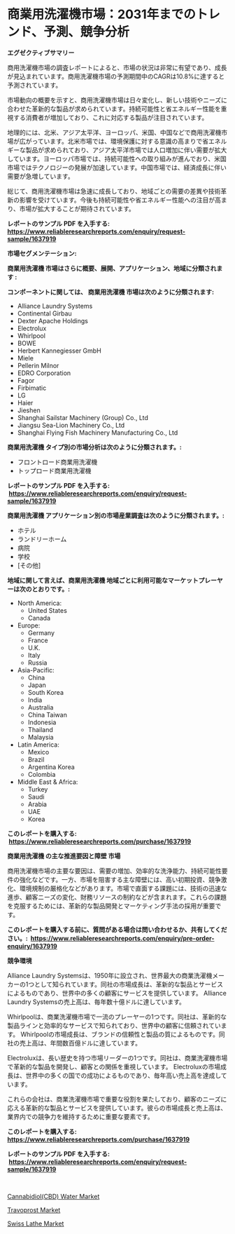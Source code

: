 <p><h1>商業用洗濯機市場：2031年までのトレンド、予測、競争分析</h1></p><p><strong>エグゼクティブサマリー</strong></p>
<p><p>商用洗濯機市場の調査レポートによると、市場の状況は非常に有望であり、成長が見込まれています。商用洗濯機市場の予測期間中のCAGRは10.8%に達すると予測されています。</p><p>市場動向の概要を示すと、商用洗濯機市場は日々変化し、新しい技術やニーズに合わせた革新的な製品が求められています。持続可能性と省エネルギー性能を重視する消費者が増加しており、これに対応する製品が注目されています。</p><p>地理的には、北米、アジア太平洋、ヨーロッパ、米国、中国などで商用洗濯機市場が広がっています。北米市場では、環境保護に対する意識の高まりで省エネルギーな製品が求められており、アジア太平洋市場では人口増加に伴い需要が拡大しています。ヨーロッパ市場では、持続可能性への取り組みが進んでおり、米国市場ではテクノロジーの発展が加速しています。中国市場では、経済成長に伴い需要が急増しています。</p><p>総じて、商用洗濯機市場は急速に成長しており、地域ごとの需要の差異や技術革新の影響を受けています。今後も持続可能性や省エネルギー性能への注目が高まり、市場が拡大することが期待されています。</p></p>
<p><strong>レポートのサンプル PDF を入手する: <a href="https://www.reliableresearchreports.com/enquiry/request-sample/1637919">https://www.reliableresearchreports.com/enquiry/request-sample/1637919</a></strong></p>
<p><strong>市場セグメンテーション:</strong></p>
<p><strong> 商業用洗濯機 市場はさらに概要、展開、アプリケーション、地域に分類されます :</strong></p>
<p><strong>コンポーネントに関しては、 商業用洗濯機 市場は次のように分類されます: &nbsp;</strong></p>
<p><ul><li>Alliance Laundry Systems</li><li>Continental Girbau</li><li>Dexter Apache Holdings</li><li>Electrolux</li><li>Whirlpool</li><li>BOWE</li><li>Herbert Kannegiesser GmbH</li><li>Miele</li><li>Pellerin Milnor</li><li>EDRO Corporation</li><li>Fagor</li><li>Firbimatic</li><li>LG</li><li>Haier</li><li>Jieshen</li><li>Shanghai Sailstar Machinery (Group) Co., Ltd</li><li>Jiangsu Sea-Lion Machinery Co., Ltd</li><li>Shanghai Flying Fish Machinery Manufacturing Co., Ltd</li></ul></p>
<p><strong> 商業用洗濯機 タイプ別の市場分析は次のように分類されます。:</strong></p>
<p><ul><li>フロントロード商業用洗濯機</li><li>トップロード商業用洗濯機</li></ul></p>
<p><strong>レポートのサンプル PDF を入手する: &nbsp;<a href="https://www.reliableresearchreports.com/enquiry/request-sample/1637919">https://www.reliableresearchreports.com/enquiry/request-sample/1637919</a></strong></p>
<p><strong> 商業用洗濯機 アプリケーション別の市場産業調査は次のように分類されます。:</strong></p>
<p><ul><li>ホテル</li><li>ランドリーホーム</li><li>病院</li><li>学校</li><li>[その他]</li></ul></p>
<p><strong>地域に関して言えば、商業用洗濯機 地域ごとに利用可能なマーケットプレーヤーは次のとおりです。:</strong></p>
<p><ul>
    <li>
        North America:
        <ul>
            <li>United States</li>
            <li>Canada</li>
        </ul>
    </li>
    <li>
        Europe:
        <ul>
            <li>Germany</li>
            <li>France</li>
            <li>U.K.</li>
            <li>Italy</li>
            <li>Russia</li>
        </ul>
    </li>
    <li>
        Asia-Pacific:
        <ul>
            <li>China</li>
            <li>Japan</li>
            <li>South Korea</li>
            <li>India</li>
            <li>Australia</li>
            <li>China Taiwan</li>
            <li>Indonesia</li>
            <li>Thailand</li>
            <li>Malaysia</li>
        </ul>
    </li>
    <li>
        Latin America:
        <ul>
            <li>Mexico</li>
            <li>Brazil</li>
            <li>Argentina Korea</li>
            <li>Colombia</li>
        </ul>
    </li>
    <li>
        Middle East & Africa:
        <ul>
            <li>Turkey</li>
            <li>Saudi</li>
            <li>Arabia</li>
            <li>UAE</li>
            <li>Korea</li>
        </ul>
    </li>
    </ul></p>
<p><strong>このレポートを購入する: &nbsp;<a href="https://www.reliableresearchreports.com/purchase/1637919">https://www.reliableresearchreports.com/purchase/1637919</a></strong></p>
<p><strong>商業用洗濯機 の主な推進要因と障壁 市場</strong></p>
<p><p>商用洗濯機市場の主要な要因は、需要の増加、効率的な洗浄能力、持続可能性要件の強化などです。一方、市場を阻害する主な障壁には、高い初期投資、競争激化、環境規制の厳格化などがあります。市場で直面する課題には、技術の迅速な進歩、顧客ニーズの変化、財務リソースの制約などが含まれます。これらの課題を克服するためには、革新的な製品開発とマーケティング手法の採用が重要です。</p></p>
<p><strong>このレポートを購入する前に、質問がある場合は問い合わせるか、共有してください。:&nbsp; <a href="https://www.reliableresearchreports.com/enquiry/pre-order-enquiry/1637919">https://www.reliableresearchreports.com/enquiry/pre-order-enquiry/1637919</a></strong></p>
<p><strong>競争環境</strong></p>
<p><p>Alliance Laundry Systemsは、1950年に設立され、世界最大の商業洗濯機メーカーの1つとして知られています。同社の市場成長は、革新的な製品とサービスによるものであり、世界中の多くの顧客にサービスを提供しています。 Alliance Laundry Systemsの売上高は、毎年数十億ドルに達しています。</p><p>Whirlpoolは、商業洗濯機市場で一流のプレーヤーの1つです。同社は、革新的な製品ラインと効率的なサービスで知られており、世界中の顧客に信頼されています。 Whirlpoolの市場成長は、ブランドの信頼性と製品の質によるものです。同社の売上高は、年間数百億ドルに達しています。</p><p>Electroluxは、長い歴史を持つ市場リーダーの1つです。同社は、商業洗濯機市場で革新的な製品を開発し、顧客との関係を重視しています。 Electroluxの市場成長は、世界中の多くの国での成功によるものであり、毎年高い売上高を達成しています。</p><p>これらの会社は、商業洗濯機市場で重要な役割を果たしており、顧客のニーズに応える革新的な製品とサービスを提供しています。彼らの市場成長と売上高は、業界内での競争力を維持するために重要な要素です。</p></p>
<p><strong>このレポートを購入する: &nbsp; <a href="https://www.reliableresearchreports.com/purchase/1637919">https://www.reliableresearchreports.com/purchase/1637919</a></strong></p>
<p><strong>レポートのサンプル PDF を入手する: &nbsp;<a href="https://www.reliableresearchreports.com/enquiry/request-sample/1637919">https://www.reliableresearchreports.com/enquiry/request-sample/1637919</a></strong><strong></strong></p>
<p>&nbsp;</p>
<p><p><a href="https://view.publitas.com/reportprime-1/cannabidiol-cbd-water-market-research-report-provides-thorough-industry-overview-which-offers-an-in-depth-analysis-of-product-trends-and-new-market-divisions/">Cannabidiol(CBD) Water Market</a></p><p><a href="https://view.publitas.com/reportprime-1/insights-into-travoprost-market-size-analysing-market-share-trends-and-growth-from-2023-to-2030/">Travoprost Market</a></p><p><a href="https://view.publitas.com/reportprime-1/insights-into-swiss-lathe-market-size-analysing-market-share-trends-and-growth-from-2023-to-2030/">Swiss Lathe Market</a></p></p>